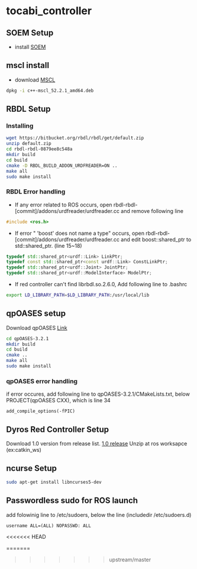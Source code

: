 # tocabi_controller

## SOEM Setup
 * install [SOEM](https://github.com/saga0619/SOEM)


## mscl install 
 * download [MSCL](https://github.com/LORD-MicroStrain/MSCL/releases/download/v52.2.1/c++-mscl_52.2.1_amd64.deb) 

```sh
dpkg -i c++-mscl_52.2.1_amd64.deb
```

## RBDL Setup
### Installing
```sh
wget https://bitbucket.org/rbdl/rbdl/get/default.zip
unzip default.zip
cd rbdl-rbdl-0879ee8c548a
mkdir build
cd build
cmake -D RBDL_BUILD_ADDON_URDFREADER=ON ..
make all
sudo make install
```

### RBDL Error handling
* If any error related to ROS occurs, open rbdl-rbdl-[commit]/addons/urdfreader/urdfreader.cc and remove following line
```cpp
#include <ros.h>
```
* If error " 'boost' does not name a type" occurs, open rbdl-rbdl-[commit]/addons/urdfreader/urdfreader.cc and edit boost::shared_ptr to std::shared_ptr. (line 15~18)
```cpp
typedef std::shared_ptr<urdf::Link> LinkPtr;
typedef const std::shared_ptr<const urdf::Link> ConstLinkPtr;
typedef std::shared_ptr<urdf::Joint> JointPtr;
typedef std::shared_ptr<urdf::ModelInterface> ModelPtr;
```

* If red controller can't find librbdl.so.2.6.0, Add following line to .bashrc 
```sh
export LD_LIBRARY_PATH=$LD_LIBRARY_PATH:/usr/local/lib
```


## qpOASES setup
Download qpOASES [Link](http://www.qpoases.org/go/release) 
```sh
cd qpOASES-3.2.1
mkdir build
cd build
cmake ..
make all
sudo make install
```

### qpOASES error handling
if error occures, add following line to qpOASES-3.2.1/CMakeLists.txt, below PROJECT(qpOASES CXX), which is line 34

```
add_compile_options(-fPIC)
```

## Dyros Red Controller Setup
Download 1.0 version from release list. [1.0 release](https://github.com/saga0619/dyros_red/releases)
Unzip at ros worksapce (ex:catkin_ws)

## ncurse Setup
```sh 
sudo apt-get install libncurses5-dev
```

## Passwordless sudo for ROS launch
add folowinig line to /etc/sudoers, below the line (includedir /etc/sudoers.d)
```
username ALL=(ALL) NOPASSWD: ALL
```
<<<<<<< HEAD

=======
>>>>>>> upstream/master
